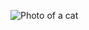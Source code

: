 ![Photo of a cat](https://pngarchive.com/public/uploads/small/1001568067390kiqxqbovm9wdp4b5wfrkqyewbs7r64jhmyunpboahr2mixrdbclz14zhvmcg0uluk1o837a4qbfr3n0opyoqaefyj2b3obs0uyhe.png)
